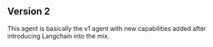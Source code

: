 ## Version 2

This agent is basically the v1 agent with new capabilities added after introducing Langchain 
into the mix.